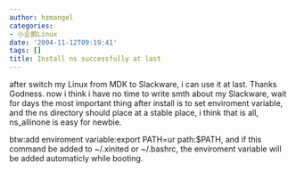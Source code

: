 ```yaml
---
author: hzmangel
categories:
- 小企鹅Linux
date: '2004-11-12T09:19:41'
tags: []
title: Install ns successfully at last
---
```

after switch my Linux from MDK to Slackware, i can use it at last. Thanks Godness.
now i think i have no time to write smth about my Slackware, wait for days
the most important thing after install is to set enviroment variable, and the ns directory should place at a stable place, i think that is all, ns_allinone is easy for newbie.

btw:add enviroment variable:export PATH=ur path:$PATH, and if this command be added to ~/.xinited or ~/.bashrc, the enviroment variable will be added automaticly while booting.